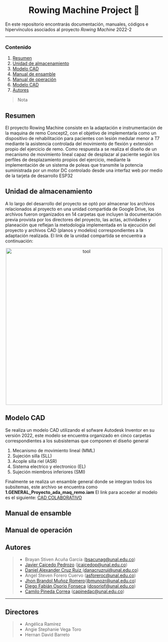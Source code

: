 
<h1 align="center"> Rowing Machine Project 🦾  </h1> 

En este repositorio encontrarás documentación, manuales, códigos e hipervínculos asociados al proyecto _Rowing Machine_ 2022-2

---

### Contenido
1. [Resumen](Resumen) 
2. [Unidad de almacenamiento](#Unidad-de-almacenamiento)
3. [Modelo CAD](#Modelo-CAD)
4. [Manual de ensamble](#Manual-de-ensamble )
5. [Manual de operación](#Manual-de-operación) 
6. [Modelo CAD](#Modelo-CAD)
7. [Autores](#Autores)

>Nota


## Resumen
El proyecto Rowing Machine consiste en la adaptación e instrumentación de la maquina de remo Concept2, con el objetivo de implementarla como un dispositivo de rehabilitación para pacientes con lesión medular menor a T7 mediante la asistencia controlada del movimiento de flexión y extensión propio del ejercicio de remo. 
Como respuesta a se realiza el diseño de un mecanismo de movimiento lineal capaz de desplazar al paciente según los perfiles de desplazamiento propios del ejercicio, mediante la implementación de un sistema de poleas que transmite la potencia suministrada por un motor DC controlado desde una interfaz web por medio de la tarjeta de desarrollo ESP32

## Unidad de almacenamiento 

A lo largo del desarrollo del proyecto se optó por almacenar los archivos relacionados al proyecto en una unidad compartida de Google Drive, los archivos fueron organizados en 14 carpetas que incluyen la documentación previa provista por los directores del proyecto, las actas, actividades y planeación que reflejan la metodología implementada en la ejecución del proyecto y archivos CAD (planos y modelos) correspondientes a la adaptación realizada. El link de la unidad compartida se encuentra a continuación:

<p align="center">
    <img src="https://user-images.githubusercontent.com/53317895/210720098-789618ae-394b-46b5-9458-a66aac7c1bcf.png" alt="tool" width="500" /> <br/>
 </p>
 

## Modelo CAD
Se realiza un modelo CAD utilizando el sofware Autodesk Inventor en su versión 2022, este modelo se encuentra organizado en cinco carpetas correspondientes a los subsistemas que componen el diseño general 

1. Mecanismo de movimiento lineal (MML)
2. Sujeción silla (SLL)
3. Acople silla riel (ASR) 
4. Sistema electrico y electronico (EL) 
5. Sujeción miembros inferiores (SMI) 

Finalmente se realiza un ensamble general donde se integran todos los subsitemas, este archivo se encuentra como **1.GENERAL_Proyecto_ada_maq_remo.iam**
El link para acceder al modelo es el siguiente: [CAD COLABORATIVO](https://drive.google.com/drive/folders/1i63YF57rcCv_cbrC5JMalGdo3bhI2gLO?usp=share_link)


## Manual de ensamble 

## Manual de operación 

## Autores
> - Brayan Stiven Acuña García (bsacunag@unal.edu.co)
> - [Javier Caicedo Pedrozo](https://github.com/jcaicedop)   (jcaicedop@unal.edu.co)
> - [Daniel Alexander Cruz Ruiz ](https://github.com/Danacruzrui) (danacruzrui@unal.edu.co) 
> - Angel Steven Forero Cuervo (asforeroc@unal.edu.co)
> - [Jhon Brandol Muñoz Romero](https://github.com/Jhonbrando)(jbmunozr@unal.edu.co)
> - [Diego Fabián Osorio Fonseca](https://github.com/dosoriof) (dosoriof@unal.edu.co)
> - [Camilo Pineda Correa](https://github.com/capinedac) (capinedac@unal.edu.co)
---
## Directores

> - Angélica Ramírez 
> - Angie Stephanie Vega Toro
> - Hernan David Barreto 
